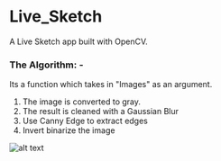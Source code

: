 # Live_Sketch

A Live Sketch app built with OpenCV.

### The Algorithm: - 

Its a function which takes in "Images" as an argument.
1) The image is converted to gray.
2) The result is cleaned with a Gaussian Blur
3) Use Canny Edge to extract edges
4) Invert binarize the image

![alt text](https://github.com/dPacc/Live_Sketch/blob/master/LiveSketch.gif")
